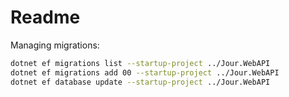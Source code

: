 # Readme

Managing migrations:

```bash
dotnet ef migrations list --startup-project ../Jour.WebAPI
dotnet ef migrations add 00 --startup-project ../Jour.WebAPI
dotnet ef database update --startup-project ../Jour.WebAPI
```